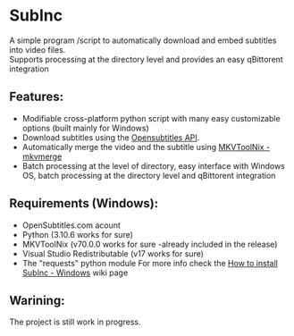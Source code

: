 # SubInc
A simple program /script to automatically download and embed subtitles into video files.  
Supports processing at the directory level and provides an easy qBittorent integration

## Features:
- Modifiable cross-platform python script with many easy customizable options (built mainly for Windows) 
- Download subtitles using the [Opensubtitles API](https://opensubtitles.stoplight.io/docs/opensubtitles-api).
- Automatically merge the video and the subtitle using [MKVToolNix - mkvmerge](https://mkvtoolnix.download/)
- Batch processing at the level of directory, easy interface with Windows OS, batch processing at the directory level and qBittorent integration

## Requirements (Windows):
- OpenSubtitles.com acount
- Python (3.10.6 works for sure)
- MKVToolNix (v70.0.0 works for sure -already included in the release)
- Visual Studio Redistributable (v17 works for sure)
- The "requests" python module
For more info check the [How to install SubInc - Windows]() wiki page

## Warining:
The project is still work in progress.

